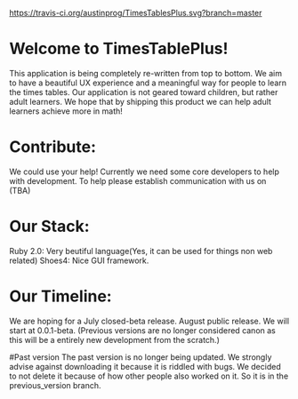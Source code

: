 https://travis-ci.org/austinprog/TimesTablesPlus.svg?branch=master

# Welcome to TimesTablePlus!
This application is being completely re-written from top to bottom. We aim to have a beautiful UX experience and a meaningful way for people to learn the times tables. Our application is not geared toward children, but rather adult learners. We hope that by shipping this product we can help adult learners achieve more in math! 

# Contribute:
We could use your help! Currently we need some core developers to help with development. To help please establish communication with us on (TBA)

# Our Stack:
Ruby 2.0: Very beutiful language(Yes, it can be used for things non web related)
Shoes4: Nice GUI framework.

# Our Timeline:
We are hoping for a July closed-beta release. August public release. We will start at 0.0.1-beta. (Previous versions are no longer considered canon as this will be a entirely new development from the scratch.) 

#Past version
The past version is no longer being updated. We strongly advise against downloading it because it is riddled with bugs. We decided to not delete it because of how other people also worked on it. So it is in the previous_version branch. 
